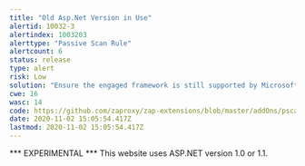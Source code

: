 ```yaml
---
title: "Old Asp.Net Version in Use"
alertid: 10032-3
alertindex: 1003203
alerttype: "Passive Scan Rule"
alertcount: 6
status: release
type: alert
risk: Low
solution: "Ensure the engaged framework is still supported by Microsoft."
cwe: 16
wasc: 14
code: https://github.com/zaproxy/zap-extensions/blob/master/addOns/pscanrules/src/main/java/org/zaproxy/zap/extension/pscanrules/ViewstateScanRule.java
date: 2020-11-02 15:05:54.417Z
lastmod: 2020-11-02 15:05:54.417Z
---
```

*** EXPERIMENTAL ***
This website uses ASP.NET version 1.0 or 1.1.


